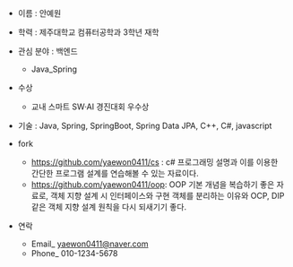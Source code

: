 * 이름 : 안예원
* 학력 : 제주대학교 컴퓨터공학과 3학년 재학
* 관심 분야 : 백엔드
  * Java_Spring
* 수상
  * 교내 스마트 SW·AI 경진대회 우수상
* 기술 : Java, Spring, SpringBoot, Spring Data JPA, C++, C#, javascript

* fork
  * https://github.com/yaewon0411/cs : c# 프로그래밍 설명과 이를 이용한 간단한 프로그램 설계를 연습해볼 수 있는 자료이다.
  * https://github.com/yaewon0411/oop: OOP 기본 개념을 복습하기 좋은 자료로, 객체 지향 설계 시 인터페이스와 구현 객체를 분리하는 이유와  OCP, DIP 같은 객체 지향 설계 원칙을 다시 되새기기 좋다.



* 연락
  * Email_ yaewon0411@naver.com
  * Phone_ 010-1234-5678
